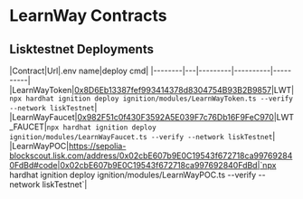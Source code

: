 # LearnWay Contracts

## Lisktestnet Deployments

|Contract|Url|.env name|deploy cmd|
|--------|---|---------|----------|----------|
|LearnWayToken|[0x8D6Eb13387fef993414378d8304754B93B2B9857](https://sepolia-blockscout.lisk.com/address/0x8D6Eb13387fef993414378d8304754B93B2B9857)|LWT|`npx hardhat ignition deploy ignition/modules/LearnWayToken.ts --verify --network liskTestnet`|
|LearnWayFaucet|[0x982F51c0f430F3592A5E039F7c76Db16F9FeC970](https://sepolia-blockscout.lisk.com/address/0x982F51c0f430F3592A5E039F7c76Db16F9FeC970)|LWT_FAUCET|`npx hardhat ignition deploy ignition/modules/LearnWayFaucet.ts --verify --network liskTestnet`|
|LearnWayPOC|https://sepolia-blockscout.lisk.com/address/0x02cbE607b9E0C19543f672718ca997692840FdBd#code|0x02cbE607b9E0C19543f672718ca997692840FdBd|`npx hardhat ignition deploy ignition/modules/LearnWayPOC.ts --verify --network liskTestnet`|
